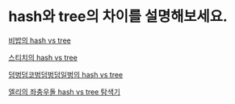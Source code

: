 # hash와 tree의 차이를 설명해보세요.

[비밥의 hash vs tree](bebop.md)

[스티치의 hash vs tree](stitch.md)

[덤벙덤코벙덤벙덤일벙의 hash vs tree](coyle.md)

[엘리의 좌충우돌 hash vs tree 탐색기](elly-collection-hash-vs-tree.md)
